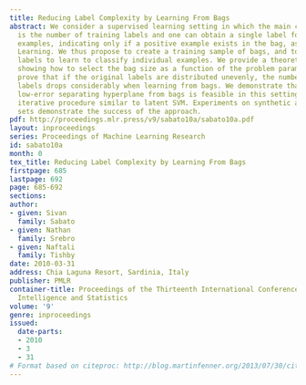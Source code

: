 ```yaml
---
title: Reducing Label Complexity by Learning From Bags
abstract: We consider a supervised learning setting in which the main cost of learning
  is the number of training labels and one can obtain a single label for a bag of
  examples, indicating only if a positive example exists in the bag, as in Multi-Instance
  Learning. We thus propose to create a training sample of bags, and to use the obtained
  labels to learn to classify individual examples. We provide a theoretical analysis
  showing how to select the bag size as a function of the problem parameters, and
  prove that if the original labels are distributed unevenly, the number of required
  labels drops considerably when learning from bags. We demonstrate that finding a
  low-error separating hyperplane from bags is feasible in this setting using a simple
  iterative procedure similar to latent SVM. Experiments on synthetic and real data
  sets demonstrate the success of the approach.
pdf: http://proceedings.mlr.press/v9/sabato10a/sabato10a.pdf
layout: inproceedings
series: Proceedings of Machine Learning Research
id: sabato10a
month: 0
tex_title: Reducing Label Complexity by Learning From Bags
firstpage: 685
lastpage: 692
page: 685-692
sections: 
author:
- given: Sivan
  family: Sabato
- given: Nathan
  family: Srebro
- given: Naftali
  family: Tishby
date: 2010-03-31
address: Chia Laguna Resort, Sardinia, Italy
publisher: PMLR
container-title: Proceedings of the Thirteenth International Conference on Artificial
  Intelligence and Statistics
volume: '9'
genre: inproceedings
issued:
  date-parts:
  - 2010
  - 3
  - 31
# Format based on citeproc: http://blog.martinfenner.org/2013/07/30/citeproc-yaml-for-bibliographies/
---
```

